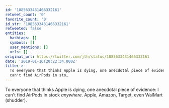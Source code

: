 ```yaml
---
id: '1085633431466332161'
retweet_count: '0'
favorite_count: '0'
id_str: '1085633431466332161'
retweeted: false
entities:
  hashtags: []
  symbols: []
  user_mentions: []
  urls: []
original_url: https://twitter.com/jth/status/1085633431466332161
date: '2019-01-16T20:22:34.000Z'
title: >-
  To everyone that thinks Apple is dying, one anecdotal piece of evidence: I
  can't find AirPods in sto…
---
```


To everyone that thinks Apple is dying, one anecdotal piece of evidence: I can't find AirPods in stock *anywhere*. Apple, Amazon, Target, even WalMart (shudder).